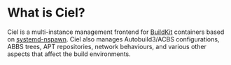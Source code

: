 <!-- TITLE: Ciel -->
<!-- SUBTITLE: Using standardised and containerised environments for AOSC OS packaging. -->

# What is Ciel?

Ciel is a multi-instance management frontend for [BuildKit](/developers/buildkit) containers based on [systemd-nspawn](https://www.freedesktop.org/software/systemd/man/systemd-nspawn.html). Ciel also manages Autobuild3/ACBS configurations, ABBS trees, APT repositories, network behaviours, and various other aspects that affect the build environments.

